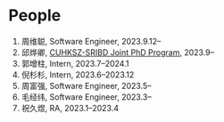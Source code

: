 # People

1. 周维聪, Software Engineer, 2023.9.12–
2. 邱烨卿, [CUHKSZ-SRIBD Joint PhD Program](http://www.sribd.cn/en/taxonomy/term/240), 2023.9–
3. 郭增柱, Intern, 2023.7–2024.1
4. 倪杉杉, Intern, 2023.6–2023.12
5. 周富强, Software Engineer, 2023.5–
6. 毛经纬, Software Engineer, 2023.3–
7. 祝久煜, RA, 2023.1–2023.4
